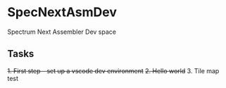 # SpecNextAsmDev
Spectrum Next Assembler Dev space
## Tasks
~~1. First step - set up a vscode dev environment~~
~~2. Hello world~~
3. Tile map test
